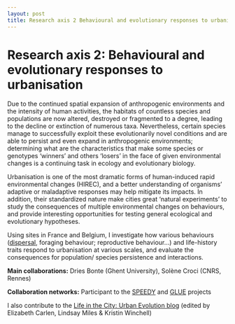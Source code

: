 ```yaml
---
layout: post
title: Research axis 2 Behavioural and evolutionary responses to urbanisation
---
```


# Research axis 2: Behavioural and evolutionary responses to urbanisation

Due to the continued spatial expansion of anthropogenic environments and the intensity of human activities, the habitats of countless species and populations are now altered, destroyed or fragmented to a degree, leading to the decline or extinction of numerous taxa. Nevertheless, certain species manage to successfully exploit these evolutionarily novel conditions and are able to persist and even expand in anthropogenic environments; determining what are the characteristics that make some species or genotypes ‘winners’ and others ‘losers’ in the face of given environmental changes is a continuing task in ecology and evolutionary biology.

Urbanisation is one of the most dramatic forms of human-induced rapid environmental changes (HIREC), and a better understanding of organisms’ adaptive or maladaptive responses may help mitigate its impacts. In addition, their standardized nature make cities great ‘natural experiments’ to study the consequences of multiple environmental changes on behaviours, and provide interesting opportunities for testing general ecological and evolutionary hypotheses.

Using sites in France and Belgium, I investigate how various behaviours ([dispersal](https://mdahirel.github.io/dispersal), foraging behaviour; reproductive behaviour…) and life-history traits respond to urbanisation at various scales, and evaluate the consequences for population/ species persistence and interactions.

**Main collaborations:** Dries Bonte (Ghent University), Solène Croci (CNRS, Rennes)

**Collaboration networks:** Participant to the [SPEEDY](https://bio.kuleuven.be/eeb/ldm/speedy) and [GLUE](http://globalurbanevolution.com/) projects

I also contribute to the [Life in the City: Urban Evolution blog](https://urbanevolution-litc.com/) (edited by Elizabeth Carlen, Lindsay Miles & Kristin Winchell)
